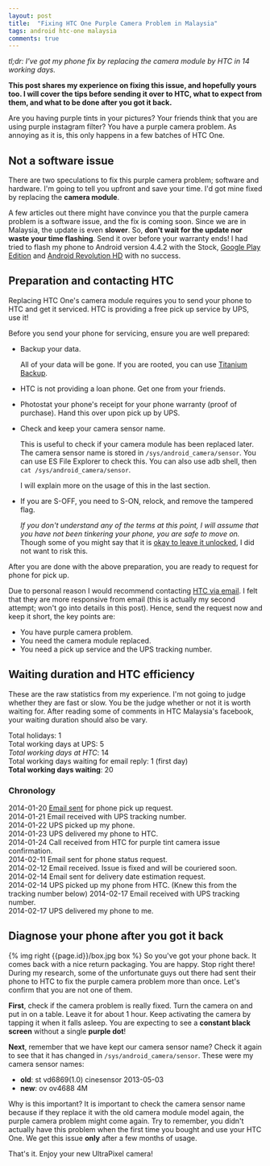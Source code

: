 ```yaml
---
layout: post
title:  "Fixing HTC One Purple Camera Problem in Malaysia"
tags: android htc-one malaysia
comments: true
---
```


*tl;dr: I've got my phone fix by replacing the camera module by HTC in 14 working days.*

**This post shares my experience on fixing this issue, and hopefully
yours too. I will cover the tips before sending it over to HTC, what to expect from them,
and what to be done after you got it back.**

Are you having purple tints in your pictures? Your friends think that you are
using purple instagram filter? You have a purple camera problem.
As annoying as it is, this only happens in a few batches of HTC One.

## Not a software issue
There are two speculations to fix this purple camera problem; software and hardware.
I'm going to tell you upfront and save your time. 
I'd got mine fixed by replacing the **camera module**.

A few articles out there might have convince you that the purple camera problem is a
software issue, and the fix is coming soon. Since we are in Malaysia, the update is even **slower**.
So, **don't wait for the update nor waste your time flashing**. Send it over before your warranty ends!
I had tried to flash my phone to Android version 4.4.2 with the Stock, [Google Play Edition][gpe] and
[Android Revolution HD][android-revolution-hd] with no success.

## Preparation and contacting HTC
Replacing HTC One's camera module requires you to send your phone to HTC
and get it serviced. HTC is providing a free pick up service by UPS, use it!

Before you send your phone for servicing, ensure you are well prepared:

- Backup your data.

  All of your data will be gone.
  If you are rooted, you can use [Titanium Backup][titanium-backup].

- HTC is not providing a loan phone. Get one from your friends.

- Photostat your phone's receipt for your phone warranty (proof of purchase).
  Hand this over upon pick up by UPS.

- Check and keep your camera sensor name.

  This is useful to check if your camera module has been 
  replaced later. The camera sensor name is stored in `/sys/android_camera/sensor`. You can use ES File Explorer to check this. You can also use adb shell, then `cat /sys/android_camera/sensor`.

  I will explain more on the usage of this in the last section.

- If you are S-OFF, you need to S-ON, relock, and remove the tampered flag.

  *If you don't understand any of the terms at this point, I will assume that you have not been
  tinkering your phone, you are safe to move on.*
  Though  some of you might say that it is [okay to leave it unlocked][warranty-void],
  I did not want to risk this.

After you are done with the above preparation, you are ready to request for phone for pick up.

Due to personal reason I would recommend contacting [HTC via email][htc-email]. I felt that
they are more responsive from email (this is actually my second attempt; won't go into
details in this post). Hence, send the request now and keep it short, the key points are:

- You have purple camera problem.
- You need the camera module replaced.
- You need a pick up service and the UPS tracking number.

## Waiting duration and HTC efficiency
These are the raw statistics from my experience. I'm not going to judge whether
they are fast or slow. You be the judge whether or not it is worth waiting for.
After reading some of comments in HTC Malaysia's facebook, your waiting duration should
also be vary.

Total holidays: 1  
Total working days at UPS: 5  
*Total working days at HTC*: 14  
Total working days waiting for email reply: 1 (first day)  
**Total working days waiting**: 20  

### Chronology
2014-01-20 [Email sent][htc-email] for phone pick up request.  
2014-01-21 Email received with UPS tracking number.  
2014-01-22 UPS picked up my phone.  
2014-01-23 UPS delivered my phone to HTC.  
2014-01-24 Call received from HTC for purple tint camera issue confirmation.  
2014-02-11 Email sent for phone status request.  
2014-02-12 Email received. Issue is fixed and will be couriered soon.  
2014-02-14 Email sent for delivery date estimation request.  
2014-02-14 UPS picked up my phone from HTC. (Knew this from the tracking number below)
2014-02-17 Email received with UPS tracking number.  
2014-02-17 UPS delivered my phone to me.  

## Diagnose your phone after you got it back
{% img right {{page.id}}/box.jpg box %}
So you've got your phone back. It comes back with a nice return packaging.
You are happy. Stop right there! During my research,
some of the unfortunate guys out there had sent their phone to HTC to fix the purple
camera problem more than once. Let's confirm that you are not one of them.

**First**, check if the camera problem is really fixed. Turn the camera on and put in on
a table. Leave it for about 1 hour. Keep activating the camera by tapping it 
when it falls asleep. You are expecting to see a **constant black screen** without
a single **purple dot**!

**Next**, remember that we have kept our camera sensor name? Check
it again to see that it has changed in `/sys/android_camera/sensor`.
These were my camera sensor names:

- **old**: st vd6869(1.0) cinesensor 2013-05-03
- **new**: ov ov4688 4M

Why is this important? It is important to check the camera sensor name because if they replace it
with the old camera module model again, the purple camera problem might come again.
Try to remember, you didn't actually have this problem when the first time you
bought and use your HTC One. We get this issue **only** after a few months of usage.

That's it. Enjoy your new UltraPixel camera!

[gpe]: http://forum.xda-developers.com/showthread.php?t=2358781
[android-revolution-hd]: http://android-revolution-hd.blogspot.com/
[htc-email]: http://www.htc.com/sea/contact/email/
[titanium-backup]: https://play.google.com/store/apps/details?id=com.keramidas.TitaniumBackup
[warranty-void]: http://android-revolution-hd.blogspot.com/2013/03/unlocking-bootloader-or-flashing-custom.html

